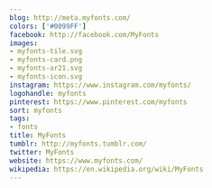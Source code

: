 ```yaml
---
blog: http://meta.myfonts.com/
colors: ['#0099FF']
facebook: http://facebook.com/MyFonts
images:
- myfonts-tile.svg
- myfonts-card.png
- myfonts-ar21.svg
- myfonts-icon.svg
instagram: https://www.instagram.com/myfonts/
logohandle: myfonts
pinterest: https://www.pinterest.com/myfonts
sort: myfonts
tags:
- fonts
title: MyFonts
tumblr: http://myfonts.tumblr.com/
twitter: MyFonts
website: https://www.myfonts.com/
wikipedia: https://en.wikipedia.org/wiki/MyFonts
---
```

